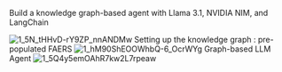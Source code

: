 Build a knowledge graph-based agent with Llama 3.1, NVIDIA NIM, and LangChain

![1_5N_tHHvD-rY9ZP_nnANDMw](https://github.com/user-attachments/assets/44feaab8-6582-448c-935d-39f18bad0857)
Setting up the knowledge graph : pre-populated FAERS
![1_hM90ShEOOWhbQ-6_OcrWYg](https://github.com/user-attachments/assets/45719857-bcb8-4893-af47-011f1d6e157d)
Graph-based LLM Agent
![1_5Q4y5emOAhR7kw2L7rpeaw](https://github.com/user-attachments/assets/bd8c9b5d-90f5-401c-a6f6-8da444fc6496)
